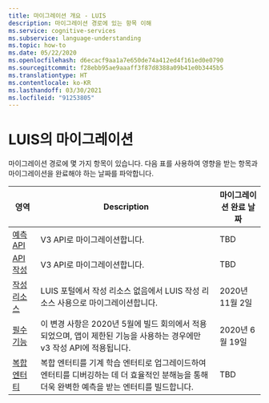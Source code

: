 ```yaml
---
title: 마이그레이션 개요 - LUIS
description: 마이그레이션 경로에 있는 항목 이해
ms.service: cognitive-services
ms.subservice: language-understanding
ms.topic: how-to
ms.date: 05/22/2020
ms.openlocfilehash: d6ecacf9aa1a7e650de74a412ed4f161ed0e0790
ms.sourcegitcommit: f28ebb95ae9aaaff3f87d8388a09b41e0b3445b5
ms.translationtype: HT
ms.contentlocale: ko-KR
ms.lasthandoff: 03/30/2021
ms.locfileid: "91253805"
---
```

# <a name="migration-in-luis"></a>LUIS의 마이그레이션

마이그레이션 경로에 몇 가지 항목이 있습니다. 다음 표를 사용하여 영향을 받는 항목과 마이그레이션을 완료해야 하는 날짜를 파악합니다.

|영역|Description|마이그레이션 완료 날짜|
|--|--|--|
|[예측 API](luis-migration-api-v3.md)|V3 API로 마이그레이션합니다.|TBD|
|[API 작성](luis-migration-authoring-entities.md)|V3 API로 마이그레이션합니다.|TBD|
|[작성 리소스](luis-migration-authoring.md)|LUIS 포털에서 작성 리소스 없음에서 LUIS 작성 리소스 사용으로 마이그레이션합니다.|2020년 11월 2일 |
|[필수 기능](luis-migration-authoring-entities.md#api-change-constraint-replaced-with-required-feature)|이 변경 사항은 2020년 5월에 빌드 회의에서 적용되었으며, 앱이 제한된 기능을 사용하는 경우에만 v3 작성 API에 적용됩니다.|2020년 6월 19일|
|[복합 엔터티](migrate-from-composite-entity.md)|복합 엔터티를 기계 학습 엔터티로 업그레이드하여 엔터티를 디버깅하는 데 더 효율적인 분해능을 통해 더욱 완벽한 예측을 받는 엔터티를 빌드합니다.|TBD|
